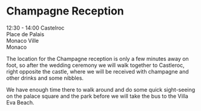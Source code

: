 ---
---

# Champagne Reception

12:30 - 14:00 Castelroc  
Place de Palais  
Monaco Ville  
Monaco

The location for the Champagne reception is only a few minutes away on foot, so after the wedding ceremony we will walk together to Castleroc, right opposite the castle, where we will be received with champagne and other drinks and some nibbles.

We have enough time there to walk around and do some quick sight-seeing on the palace square and the park before we will take the bus to the Villa Eva Beach.
